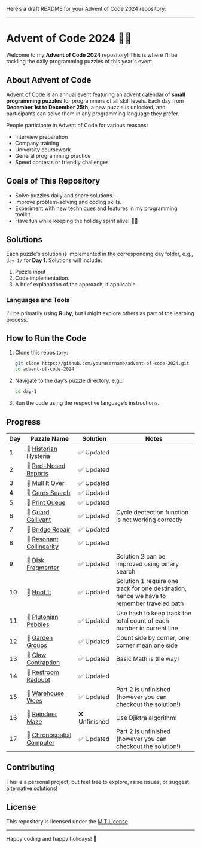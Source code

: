 Here’s a draft README for your Advent of Code 2024 repository:

---

# Advent of Code 2024 🎄✨

Welcome to my **Advent of Code 2024** repository! This is where I’ll be tackling the daily programming puzzles of this year's event.

## About Advent of Code
[Advent of Code](https://adventofcode.com/) is an annual event featuring an advent calendar of **small programming puzzles** for programmers of all skill levels. Each day from **December 1st to December 25th**, a new puzzle is unlocked, and participants can solve them in any programming language they prefer.

People participate in Advent of Code for various reasons:
- Interview preparation
- Company training
- University coursework
- General programming practice
- Speed contests or friendly challenges

## Goals of This Repository
- Solve puzzles daily and share solutions.
- Improve problem-solving and coding skills.
- Experiment with new techniques and features in my programming toolkit.
- Have fun while keeping the holiday spirit alive! 🎅🎁

## Solutions
Each puzzle's solution is implemented in the corresponding day folder, e.g., `day-1/` for **Day 1**. Solutions will include:
1. Puzzle input
2. Code implementation.
3. A brief explanation of the approach, if applicable.

### Languages and Tools
I'll be primarily using **Ruby**, but I might explore others as part of the learning process.

## How to Run the Code
1. Clone this repository:
   ```bash
   git clone https://github.com/yourusername/advent-of-code-2024.git
   cd advent-of-code-2024
   ```
2. Navigate to the day's puzzle directory, e.g.:
   ```bash
   cd day-1
   ```
3. Run the code using the respective language’s instructions.

## Progress
| Day  | Puzzle Name  | Solution  | Notes |
|------|--------------|-----------|-------|
| 1   | 🎁 [Historian Hysteria](https://adventofcode.com/2024/day/1) | ✅ Updated ||
| 2   | 🎁 [Red-Nosed Reports](https://adventofcode.com/2024/day/2) | ✅ Updated ||
| 3   | 🎁 [Mull It Over](https://adventofcode.com/2024/day/3) | ✅ Updated ||
| 4   | 🎁 [Ceres Search](https://adventofcode.com/2024/day/4) | ✅ Updated ||
| 5   | 🎁 [Print Queue](https://adventofcode.com/2024/day/5) | ✅ Updated ||
| 6   | 🎁 [Guard Gallivant](https://adventofcode.com/2024/day/6) | ✅ Updated |Cycle dectection function is not working correctly|
| 7   | 🎁 [Bridge Repair](https://adventofcode.com/2024/day/7) | ✅ Updated ||
| 8   | 🎁 [Resonant Collinearity](https://adventofcode.com/2024/day/8) | ✅ Updated ||
| 9   | 🎁 [Disk Fragmenter](https://adventofcode.com/2024/day/9) | ✅ Updated | Solution 2 can be improved using binary search |
| 10   | 🎁 [Hoof It](https://adventofcode.com/2024/day/10) | ✅ Updated | Solution 1 require one track for one destination, hence we have to remember traveled path|
| 11   | 🎁 [Plutonian Pebbles](https://adventofcode.com/2024/day/11) | ✅ Updated | Use hash to keep track the total count of each number in current line|
| 12   | 🎁 [Garden Groups](https://adventofcode.com/2024/day/12) | ✅ Updated | Count side by corner, one corner mean one side |
| 13   | 🎁 [Claw Contraption](https://adventofcode.com/2024/day/13) | ✅ Updated | Basic Math is the way! |
| 14   | 🎁 [Restroom Redoubt](https://adventofcode.com/2024/day/14) | ✅ Updated ||
| 15   | 🎁 [Warehouse Woes](https://adventofcode.com/2024/day/15) | ✅ Updated | Part 2 is unfinished (however you can checkout the solution!)|
| 16   | 🎁 [Reindeer Maze](https://adventofcode.com/2024/day/16) | ❌ Unfinished | Use Djiktra algorithm! |
| 17   | 🎁 [Chronospatial Computer](https://adventofcode.com/2024/day/17) | ✅ Updated | Part 2 is unfinished (however you can checkout the solution!) |

## Contributing
This is a personal project, but feel free to explore, raise issues, or suggest alternative solutions!

## License
This repository is licensed under the [MIT License](LICENSE).

---

Happy coding and happy holidays! 🎄